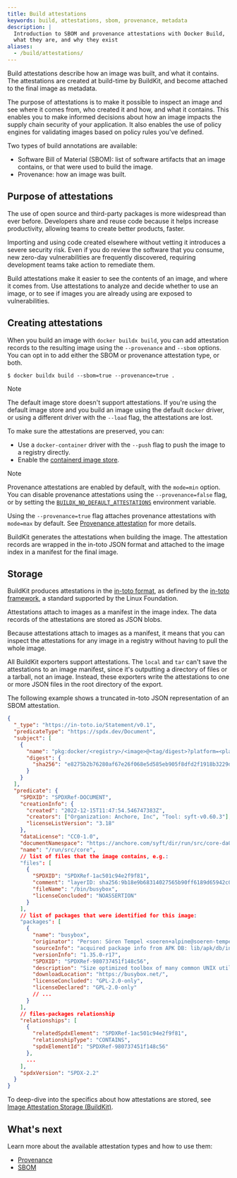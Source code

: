 ```yaml
---
title: Build attestations
keywords: build, attestations, sbom, provenance, metadata
description: |
  Introduction to SBOM and provenance attestations with Docker Build,
  what they are, and why they exist
aliases:
  - /build/attestations/
---
```


Build attestations describe how an image was built, and what it contains. The
attestations are created at build-time by BuildKit, and become attached to the
final image as metadata.

The purpose of attestations is to make it possible to inspect an image and see
where it comes from, who created it and how, and what it contains. This enables
you to make informed decisions about how an image impacts the supply chain security
of your application. It also enables the use of policy engines for validating
images based on policy rules you've defined.

Two types of build annotations are available:

- Software Bill of Material (SBOM): list of software artifacts that an image
  contains, or that were used to build the image.
- Provenance: how an image was built.

## Purpose of attestations

The use of open source and third-party packages is more widespread than ever
before. Developers share and reuse code because it helps increase productivity,
allowing teams to create better products, faster.

Importing and using code created elsewhere without vetting it introduces a
severe security risk. Even if you do review the software that you consume, new
zero-day vulnerabilities are frequently discovered, requiring development teams
take action to remediate them.

Build attestations make it easier to see the contents of an image, and where it
comes from. Use attestations to analyze and decide whether to use an image, or
to see if images you are already using are exposed to vulnerabilities.

## Creating attestations

When you build an image with `docker buildx build`, you can add attestation
records to the resulting image using the `--provenance` and `--sbom` options.
You can opt in to add either the SBOM or provenance attestation type, or both.

```console
$ docker buildx build --sbom=true --provenance=true .
```

> [!NOTE]
>
> The default image store doesn't support attestations. If you're using the
> default image store and you build an image using the default `docker` driver,
> or using a different driver with the `--load` flag, the attestations are
> lost.
>
> To make sure the attestations are preserved, you can:
>
> - Use a `docker-container` driver with the `--push` flag to push the image to
>   a registry directly.
> - Enable the [containerd image store](/desktop/containerd.md).

> [!NOTE]
>
> Provenance attestations are enabled by default, with the `mode=min` option.
> You can disable provenance attestations using the `--provenance=false` flag,
> or by setting the [`BUILDX_NO_DEFAULT_ATTESTATIONS`](/build/building/variables.md#buildx_no_default_attestations) environment variable.
>
> Using the `--provenance=true` flag attaches provenance attestations with `mode=max`
> by default. See [Provenance attestation](./slsa-provenance.md) for more details.

BuildKit generates the attestations when building the image. The attestation
records are wrapped in the in-toto JSON format and attached to the image
index in a manifest for the final image.

## Storage

BuildKit produces attestations in the [in-toto format](https://github.com/in-toto/attestation),
as defined by the [in-toto framework](https://in-toto.io/),
a standard supported by the Linux Foundation.

Attestations attach to images as a manifest in the image index. The data records
of the attestations are stored as JSON blobs.

Because attestations attach to images as a manifest, it means that you can
inspect the attestations for any image in a registry without having to pull the
whole image.

All BuildKit exporters support attestations. The `local` and `tar` can't save
the attestations to an image manifest, since it's outputting a directory of
files or a tarball, not an image. Instead, these exporters write the
attestations to one or more JSON files in the root directory of the export.

The following example shows a truncated in-toto JSON representation of an SBOM
attestation.

```json
{
  "_type": "https://in-toto.io/Statement/v0.1",
  "predicateType": "https://spdx.dev/Document",
  "subject": [
    {
      "name": "pkg:docker/<registry>/<image>@<tag/digest>?platform=<platform>",
      "digest": {
        "sha256": "e8275b2b76280af67e26f068e5d585eb905f8dfd2f1918b3229db98133cb4862"
      }
    }
  ],
  "predicate": {
    "SPDXID": "SPDXRef-DOCUMENT",
    "creationInfo": {
      "created": "2022-12-15T11:47:54.546747383Z",
      "creators": ["Organization: Anchore, Inc", "Tool: syft-v0.60.3"],
      "licenseListVersion": "3.18"
    },
    "dataLicense": "CC0-1.0",
    "documentNamespace": "https://anchore.com/syft/dir/run/src/core-da0f600b-7f0a-4de0-8432-f83703e6bc4f",
    "name": "/run/src/core",
    // list of files that the image contains, e.g.:
    "files": [
      {
        "SPDXID": "SPDXRef-1ac501c94e2f9f81",
        "comment": "layerID: sha256:9b18e9b68314027565b90ff6189d65942c0f7986da80df008b8431276885218e",
        "fileName": "/bin/busybox",
        "licenseConcluded": "NOASSERTION"
      }
    ],
    // list of packages that were identified for this image:
    "packages": [
      {
        "name": "busybox",
        "originator": "Person: Sören Tempel <soeren+alpine@soeren-tempel.net>",
        "sourceInfo": "acquired package info from APK DB: lib/apk/db/installed",
        "versionInfo": "1.35.0-r17",
        "SPDXID": "SPDXRef-980737451f148c56",
        "description": "Size optimized toolbox of many common UNIX utilities",
        "downloadLocation": "https://busybox.net/",
        "licenseConcluded": "GPL-2.0-only",
        "licenseDeclared": "GPL-2.0-only"
        // ...
      }
    ],
    // files-packages relationship
    "relationships": [
      {
        "relatedSpdxElement": "SPDXRef-1ac501c94e2f9f81",
        "relationshipType": "CONTAINS",
        "spdxElementId": "SPDXRef-980737451f148c56"
      },
      ...
    ],
    "spdxVersion": "SPDX-2.2"
  }
}
```

To deep-dive into the specifics about how attestations are stored, see
[Image Attestation Storage (BuildKit)](attestation-storage.md).

## What's next

Learn more about the available attestation types and how to use them:

- [Provenance](slsa-provenance.md)
- [SBOM](sbom.md)
